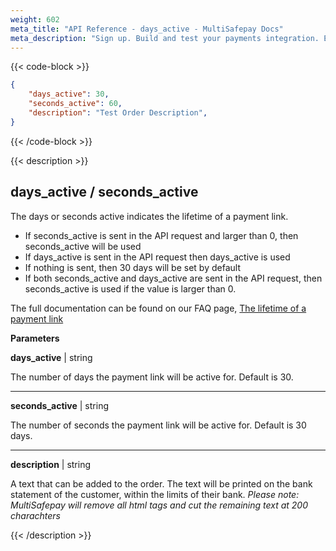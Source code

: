 ```yaml
---
weight: 602
meta_title: "API Reference - days_active - MultiSafepay Docs"
meta_description: "Sign up. Build and test your payments integration. Explore our products and services. Use our API Reference, SDKs, and wrappers. Get support."
---
```

{{< code-block >}}

```json 
{
	"days_active": 30,
	"seconds_active": 60,
	"description": "Test Order Description",
}
```
{{< /code-block >}}

{{< description >}}
## days_active / seconds_active

The days or seconds active indicates the lifetime of a payment link.

* If seconds_active is sent in the API request and larger than 0, then seconds_active will be used
* If days_active is sent in the API request then days_active is used
* If nothing is sent, then 30 days will be set by default
* If both seconds_active and days_active are sent in the API request, then seconds_active is used if the value is larger than 0.

The full documentation can be found on our FAQ page, [The lifetime of a payment link](/faq/api/lifetime-of-a-payment-link)

**Parameters**

__days_active__ | string

The number of days the payment link will be active for. Default is 30.

----------------
__seconds_active__ | string

The number of seconds the payment link will be active for. Default is 30 days.

----------------

__description__ | string

A text that can be added to the order. The text will be printed on the bank statement of the customer, within the limits of their bank. _Please note: MultiSafepay will remove all html tags and cut the remaining text at 200 charachters_

{{< /description >}}
